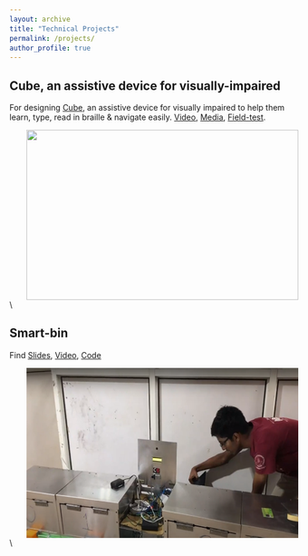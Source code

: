 ```yaml
---
layout: archive
title: "Technical Projects"
permalink: /projects/
author_profile: true
---
```


## Cube, an assistive device for visually-impaired

For designing [Cube](https://www.jamesdysonaward.org/en-IN/2020/project/cube/), an assistive device for visually impaired to help them learn, type, read in braille & navigate easily. [Video](https://youtu.be/LKwTY97eouc), [Media](https://drive.google.com/drive/folders/1HBeBY-nXRQ0f0Sl53vqzE_TpwBGjkS2y?usp=sharing), [Field-test](https://drive.google.com/file/d/1F0XEBxL4sAShRLck5TZ5tbYVnmEnXO4o/view?usp=sharing).

<img src='/images/blink_prototype.jpeg' align="center" width="480" height="300" style="vertical-align:right;margin:0px 30px">\
 
## Smart-bin
Find [Slides](https://drive.google.com/drive/folders/1dT3ZZ_8g_MOizgmEKLXDApM6tMJDBB5u?usp=sharing), [Video](https://drive.google.com/file/d/1eWksJXGUBuACYEtR6RTmr3X5HRkNl-WT/view?usp=sharing), [Code](https://github.com/sundar7D0/smart-bin)

<img src='/images/Smart_bin_prototype.png' align="center" width="480" height="300" style="vertical-align:right;margin:0px 30px">\
